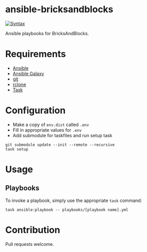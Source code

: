 # ansible-bricksandblocks

[![Syntax](https://github.com/frozenfoxx/ansible-bricksandblocks/actions/workflows/syntax.yml/badge.svg)](https://github.com/frozenfoxx/ansible-bricksandblocks/actions/workflows/syntax.yml)

Ansible playbooks for BricksAndBlocks.

# Requirements

* [Ansible](https://ansible.com)
* [Ansible Galaxy](https://galaxy.ansible.com)
* [git](http://git-scm.com)
* [rclone](https://rclone.org)
* [Task](https://taskfile.dev)

# Configuration

* Make a copy of `env.dist` called `.env`
* Fill in appropriate values for `.env`
* Add submodule for taskfiles and run setup task

```
git submodule update --init --remote --recursive
task setup
```

# Usage

## Playbooks

To invoke a playbook, simply use the appropriate `task` command:

```
task ansible:playbook -- playbooks/[playbook name].yml
```

# Contribution

Pull requests welcome.
